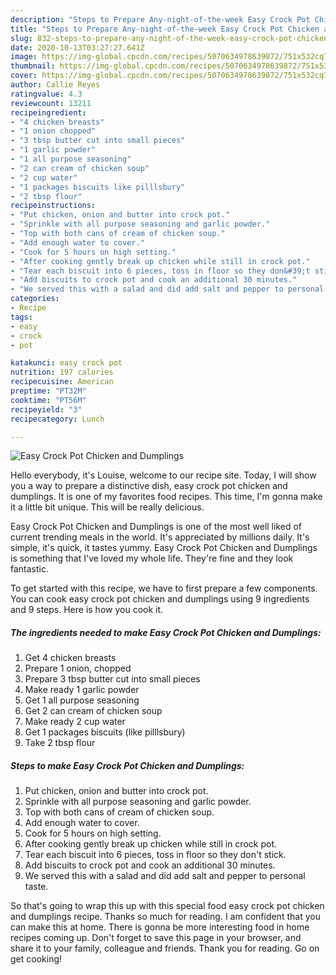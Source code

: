 ```yaml
---
description: "Steps to Prepare Any-night-of-the-week Easy Crock Pot Chicken and Dumplings"
title: "Steps to Prepare Any-night-of-the-week Easy Crock Pot Chicken and Dumplings"
slug: 832-steps-to-prepare-any-night-of-the-week-easy-crock-pot-chicken-and-dumplings
date: 2020-10-13T03:27:27.641Z
image: https://img-global.cpcdn.com/recipes/5070634978639872/751x532cq70/easy-crock-pot-chicken-and-dumplings-recipe-main-photo.jpg
thumbnail: https://img-global.cpcdn.com/recipes/5070634978639872/751x532cq70/easy-crock-pot-chicken-and-dumplings-recipe-main-photo.jpg
cover: https://img-global.cpcdn.com/recipes/5070634978639872/751x532cq70/easy-crock-pot-chicken-and-dumplings-recipe-main-photo.jpg
author: Callie Reyes
ratingvalue: 4.3
reviewcount: 13211
recipeingredient:
- "4 chicken breasts"
- "1 onion chopped"
- "3 tbsp butter cut into small pieces"
- "1 garlic powder"
- "1 all purpose seasoning"
- "2 can cream of chicken soup"
- "2 cup water"
- "1 packages biscuits like pilllsbury"
- "2 tbsp flour"
recipeinstructions:
- "Put chicken, onion and butter into crock pot."
- "Sprinkle with all purpose seasoning and garlic powder."
- "Top with both cans of cream of chicken soup."
- "Add enough water to cover."
- "Cook for 5 hours on high setting."
- "After cooking gently break up chicken while still in crock pot."
- "Tear each biscuit into 6 pieces, toss in floor so they don&#39;t stick."
- "Add biscuits to crock pot and cook an additional 30 minutes."
- "We served this with a salad and did add salt and pepper to personal taste."
categories:
- Recipe
tags:
- easy
- crock
- pot

katakunci: easy crock pot 
nutrition: 197 calories
recipecuisine: American
preptime: "PT32M"
cooktime: "PT56M"
recipeyield: "3"
recipecategory: Lunch

---
```



![Easy Crock Pot Chicken and Dumplings](https://img-global.cpcdn.com/recipes/5070634978639872/751x532cq70/easy-crock-pot-chicken-and-dumplings-recipe-main-photo.jpg)

Hello everybody, it's Louise, welcome to our recipe site. Today, I will show you a way to prepare a distinctive dish, easy crock pot chicken and dumplings. It is one of my favorites food recipes. This time, I'm gonna make it a little bit unique. This will be really delicious.



Easy Crock Pot Chicken and Dumplings is one of the most well liked of current trending meals in the world. It's appreciated by millions daily. It's simple, it's quick, it tastes yummy. Easy Crock Pot Chicken and Dumplings is something that I've loved my whole life. They're fine and they look fantastic.


To get started with this recipe, we have to first prepare a few components. You can cook easy crock pot chicken and dumplings using 9 ingredients and 9 steps. Here is how you cook it.

<!--inarticleads1-->

##### The ingredients needed to make Easy Crock Pot Chicken and Dumplings:

1. Get 4 chicken breasts
1. Prepare 1 onion, chopped
1. Prepare 3 tbsp butter cut into small pieces
1. Make ready 1 garlic powder
1. Get 1 all purpose seasoning
1. Get 2 can cream of chicken soup
1. Make ready 2 cup water
1. Get 1 packages biscuits (like pilllsbury)
1. Take 2 tbsp flour




<!--inarticleads2-->

##### Steps to make Easy Crock Pot Chicken and Dumplings:

1. Put chicken, onion and butter into crock pot.
1. Sprinkle with all purpose seasoning and garlic powder.
1. Top with both cans of cream of chicken soup.
1. Add enough water to cover.
1. Cook for 5 hours on high setting.
1. After cooking gently break up chicken while still in crock pot.
1. Tear each biscuit into 6 pieces, toss in floor so they don&#39;t stick.
1. Add biscuits to crock pot and cook an additional 30 minutes.
1. We served this with a salad and did add salt and pepper to personal taste.




So that's going to wrap this up with this special food easy crock pot chicken and dumplings recipe. Thanks so much for reading. I am confident that you can make this at home. There is gonna be more interesting food in home recipes coming up. Don't forget to save this page in your browser, and share it to your family, colleague and friends. Thank you for reading. Go on get cooking!

